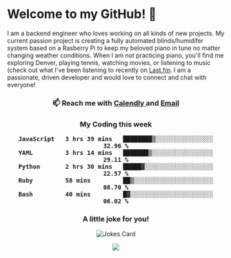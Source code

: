 <h1> Welcome to my GitHub! 👋 </h1>


  I am a backend engineer who loves working on all kinds of new projects. My current passion project is creating a fully automated blinds/humidifer system based on a Rasberry Pi to keep my beloved piano in tune no matter changing weather conditions. When I am not practicing piano, you'll find me exploring Denver, playing tennis, watching movies, or listening to music (check out what I've been listening to recently on [Last.fm](https://www.last.fm/user/mballa000). I am a passionate, driven developer and would love to connect and chat with everyone!

<h3 align = "center"> 📫 Reach me with <a href = "https://calendly.com/msbrandt00/30min"> Calendly </a> and <a href="mailto:msbrandt00@gmail.com">Email</a> 
 </h3>


 
<div align = "center"
[![Anurag's GitHub stats](https://github-readme-stats.vercel.app/api?username=mbrandt00)](https://github.com/anuraghazra/github-readme-stats)
          </div>
<h3 align="center">
  My Coding this week
<!--START_SECTION:waka-->

```text
JavaScript   3 hrs 39 mins   ████████▒░░░░░░░░░░░░░░░░   32.96 %
YAML         3 hrs 14 mins   ███████▒░░░░░░░░░░░░░░░░░   29.11 %
Python       2 hrs 30 mins   █████▓░░░░░░░░░░░░░░░░░░░   22.57 %
Ruby         58 mins         ██▒░░░░░░░░░░░░░░░░░░░░░░   08.70 %
Bash         40 mins         █▓░░░░░░░░░░░░░░░░░░░░░░░   06.02 %
```

<!--END_SECTION:waka-->

### A little joke for you!

![Jokes Card](https://readme-jokes.vercel.app/api?hideBorder)

<a href="https://www.linkedin.com/in/mbrandt00/"><img src="https://img.shields.io/badge/linkedin-%230077B5.svg?&style=for-the-badge&logo=linkedin&logoColor=white" /></a>
